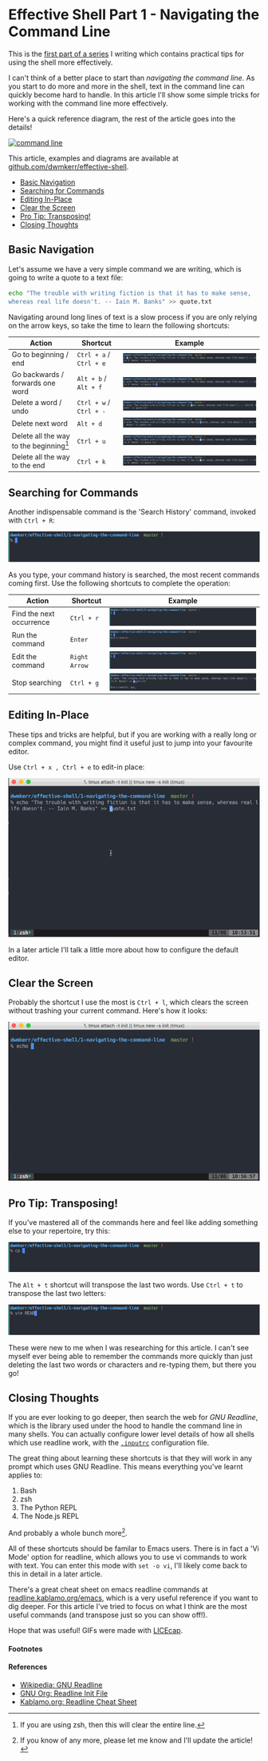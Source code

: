 # Effective Shell Part 1 - Navigating the Command Line

This is the [first part of a series](https://github.com/dwmkerr/effective-shell) I writing which contains practical tips for using the shell more effectively.

I can't think of a better place to start than *navigating the command line*. As you start to do more and more in the shell, text in the command line can quickly become hard to handle. In this article I'll show some simple tricks for working with the command line more effectively. 

Here's a quick reference diagram, the rest of the article goes into the details!

[![command line](/content/images/2017/06/command-line-3.png)](https://github.com/dwmkerr/effective-shell)

This article, examples and diagrams are available at [github.com/dwmkerr/effective-shell](https://github.com/dwmkerr/effective-shell).

<!-- TOC depthFrom:2 depthTo:3 withLinks:1 updateOnSave:1 orderedList:0 -->

- [Basic Navigation](#basic-navigation)
- [Searching for Commands](#searching-for-commands)
- [Editing In-Place](#editing-in-place)
- [Clear the Screen](#clear-the-screen)
- [Pro Tip: Transposing!](#pro-tip-transposing)
- [Closing Thoughts](#closing-thoughts)

<!-- /TOC -->

## Basic Navigation

Let's assume we have a very simple command we are writing, which is going to write a quote to a text file:

```bash
echo "The trouble with writing fiction is that it has to make sense,
whereas real life doesn't. -- Iain M. Banks" >> quote.txt
```

Navigating around long lines of text is a slow process if you are only relying on the arrow keys, so take the time to learn the following shortcuts:

| Action                                  | Shortcut                | Example                                                |
|-----------------------------------------|-------------------------|--------------------------------------------------------|
| Go to beginning / end                   | `Ctrl + a` / `Ctrl + e` | ![begin / end](images/begin-end.gif)                   |
| Go backwards / forwards one word        | `Alt + b` / `Alt + f`   | ![backward / forward](images/forward-backwards.gif)    |
| Delete a word / undo                    | `Ctrl + w` / `Ctrl + -` | ![delete / undo](images/delete-undo.gif)               |
| Delete next word                        | `Alt + d`               | ![delete next word](images/delete-next-word.gif)       |
| Delete all the way to the beginning[^1] | `Ctrl + u`              | ![delete to beginning](images/delete-to-beginning.gif) |
| Delete all the way to the end           | `Ctrl + k`              | ![delete to end](images/delete-to-end.gif)             |
## Searching for Commands

Another indispensable command is the 'Search History' command, invoked with `Ctrl + R`:

![Search History](images/search-history.gif)

As you type, your command history is searched, the most recent commands coming first. Use the following shortcuts to complete the operation:

| Action                  | Shortcut      | Example                                                |
|-------------------------|---------------|--------------------------------------------------------|
| Find the next occurrence | `Ctrl + r`    | ![find next occurrence](images/search-history-next.gif) |
| Run the command         | `Enter`       | ![execute](images/search-history-execute.gif)          |
| Edit the command        | `Right Arrow` | ![edit command](images/search-history-edit.gif)        |
| Stop searching          | `Ctrl + g`    | ![cancel search](images/search-history-cancel.gif)     |

## Editing In-Place

These tips and tricks are helpful, but if you are working with a really long or complex command, you might find it useful just to jump into your favourite editor.

Use `Ctrl + x , Ctrl + e` to edit-in place:

![edit in place](images/edit-in-place.gif)

In a later article I'll talk a little more about how to configure the default editor.

## Clear the Screen

Probably the shortcut I use the most is `Ctrl + l`, which clears the screen without trashing your current command. Here's how it looks:

![clear screen](images/clear-screen.gif)

## Pro Tip: Transposing!

If you've mastered all of the commands here and feel like adding something else to your repertoire, try this:

![transpose-word](images/transpose-word.gif)

The `Alt + t` shortcut will transpose the last two words. Use `Ctrl + t` to transpose the last two letters:

![transpose-letters](images/transpose-letters.gif)

These were new to me when I was researching for this article. I can't see myself ever being able to remember the commands more quickly than just deleting the last two words or characters and re-typing them, but there you go!

## Closing Thoughts

If you are ever looking to go deeper, then search the web for *GNU Readline*, which is the library used under the hood to handle the command line in many shells. You can actually configure lower level details of how all shells which use readline work, with the [`.inputrc`](https://www.gnu.org/software/bash/manual/html_node/Readline-Init-File.html) configuration file.

The great thing about learning these shortcuts is that they will work in any prompt which uses GNU Readline. This means everything you've learnt applies to:

1. Bash
2. zsh
3. The Python REPL
4. The Node.js REPL

And probably a whole bunch more[^2].

All of these shortcuts should be familar to Emacs users. There is in fact a 'Vi Mode' option for readline, which allows you to use vi commands to work with text. You can enter this mode with `set -o vi`, I'll likely come back to this in detail in a later article.

There's a great cheat sheet on emacs readline commands at [readline.kablamo.org/emacs](http://readline.kablamo.org/emacs.html), which is a very useful reference if you want to dig deeper. For this article I've tried to focus on what I think are the most useful commands (and transpose just so you can show off!).

Hope that was useful! GIFs were made with [LICEcap](http://www.cockos.com/licecap/).

#### Footnotes

[^1]: If you are using zsh, then this will clear the entire line.
[^2]: If you know of any more, please let me know and I'll update the article!

#### References

- [Wikipedia: GNU Readline](https://en.wikipedia.org/wiki/GNU_Readline)
- [GNU Org: Readline Init File](https://www.gnu.org/software/bash/manual/html_node/Readline-Init-File.html)
- [Kablamo.org: Readline Cheat Sheet](http://readline.kablamo.org/emacs.html)
